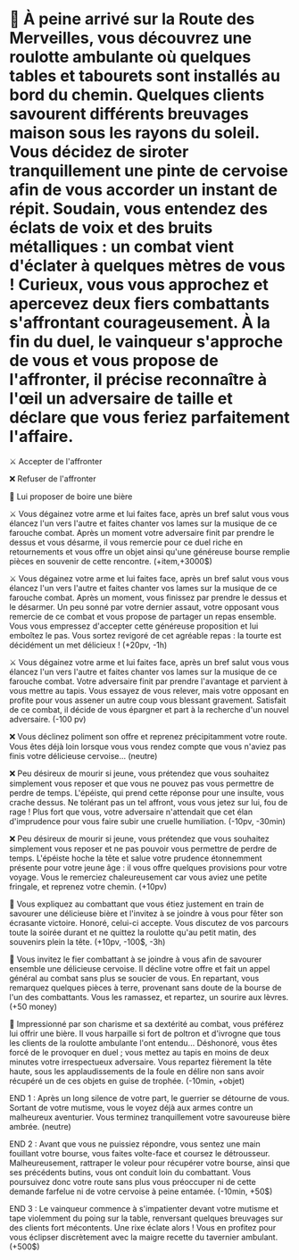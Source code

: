 # 🍻 À peine arrivé sur la Route des Merveilles, vous découvrez une roulotte ambulante où quelques tables et tabourets sont installés au bord du chemin. Quelques clients savourent différents breuvages maison sous les rayons du soleil. Vous décidez de siroter tranquillement une pinte de cervoise afin de vous accorder un instant de répit. Soudain, vous entendez des éclats de voix et des bruits métalliques : un combat vient d'éclater à quelques mètres de vous ! Curieux, vous vous approchez et apercevez deux fiers combattants s'affrontant courageusement. À la fin du duel, le vainqueur s'approche de vous et vous propose de l'affronter, il précise reconnaître à l'œil un adversaire de taille et déclare que vous feriez parfaitement l'affaire.

⚔️ Accepter de l'affronter

❌ Refuser de l'affronter

🍺 Lui proposer de boire une bière


⚔️ Vous dégainez votre arme et lui faites face, après un bref salut vous vous élancez l'un vers l'autre et faites chanter vos lames sur la musique de ce farouche combat. Après un moment votre adversaire finit par prendre le dessus et vous désarme, il vous remercie pour ce duel riche en retournements et vous offre un objet ainsi qu'une généreuse bourse remplie pièces en souvenir de cette rencontre. (+item,+3000$)

⚔️ Vous dégainez votre arme et lui faites face, après un bref salut vous vous élancez l'un vers l'autre et faites chanter vos lames sur la musique de ce farouche combat. Après un moment, vous finissez par prendre le dessus et le désarmer. Un peu sonné par votre dernier assaut, votre opposant vous remercie de ce combat et vous propose de partager un repas ensemble. Vous vous empressez d'accepter cette généreuse proposition et lui emboîtez le pas. Vous sortez revigoré de cet agréable repas : la tourte est décidément un met délicieux ! (+20pv, -1h)

⚔️ Vous dégainez votre arme et lui faites face, après un bref salut vous vous élancez l'un vers l'autre et faites chanter vos lames sur la musique de ce farouche combat. Votre adversaire finit par prendre l'avantage et parvient à vous mettre au tapis. Vous essayez de vous relever, mais votre opposant en profite pour vous assener un autre coup vous blessant gravement. Satisfait de ce combat, il décide de vous épargner et part à la recherche d'un nouvel adversaire. (-100 pv)


❌ Vous déclinez poliment son offre et reprenez précipitamment votre route. Vous êtes déjà loin lorsque vous vous rendez compte que vous n'aviez pas finis votre délicieuse cervoise... (neutre)

❌ Peu désireux de mourir si jeune, vous prétendez que vous souhaitez simplement vous reposer et que vous ne pouvez pas vous permettre de perdre de temps. L'épéiste, qui prend cette réponse pour une insulte, vous crache dessus. Ne tolérant pas un tel affront, vous vous jetez sur lui, fou de rage ! Plus fort que vous, votre adversaire n'attendait que cet élan d'imprudence pour vous faire subir une cruelle humiliation.  (-10pv, -30min)

❌ Peu désireux de mourir si jeune, vous prétendez que vous souhaitez simplement vous reposer et ne pas pouvoir vous permettre de perdre de temps. L'épéiste hoche la tête et salue votre prudence étonnemment présente pour votre jeune âge : il vous offre quelques provisions pour votre voyage. Vous le remerciez chaleureusement car vous aviez une petite fringale, et reprenez votre chemin. (+10pv)


🍺 Vous expliquez au combattant que vous étiez justement en train de savourer une délicieuse bière et l'invitez à se joindre à vous pour fêter son écrasante victoire. Honoré, celui-ci accepte. Vous discutez de vos parcours toute la soirée durant et ne quittez la roulotte qu'au petit matin, des souvenirs plein la tête. (+10pv, -100$, -3h)

🍺 Vous invitez le fier combattant à se joindre à vous afin de savourer ensemble une délicieuse cervoise. Il décline votre offre et fait un appel général au combat sans plus se soucier de vous. En repartant, vous remarquez quelques pièces à terre, provenant sans doute de la bourse de l'un des combattants. Vous les ramassez, et repartez, un sourire aux lèvres. (+50 money)

🍺 Impressionné par son charisme et sa dextérité au combat, vous préférez lui offrir une bière. Il vous harpaille si fort de poltron et d'ivrogne que tous les clients de la roulotte ambulante l'ont entendu... Déshonoré, vous êtes forcé de le provoquer en duel ; vous mettez au tapis en moins de deux minutes votre irrespectueux adversaire. Vous repartez fièrement la tête haute, sous les applaudissements de la foule en délire non sans avoir récupéré un de ces objets en guise de trophée. (-10min, +objet) 


END 1 : Après un long silence de votre part, le guerrier se détourne de vous. Sortant de votre mutisme, vous le voyez déjà aux armes contre un malheureux aventurier. Vous terminez tranquillement votre savoureuse bière ambrée. (neutre)

END 2 : Avant que vous ne puissiez répondre, vous sentez une main fouillant votre bourse, vous faites volte-face et coursez le détrousseur. Malheureusement, rattraper le voleur pour récupérer votre bourse, ainsi que ses précédents butins, vous ont conduit loin du combattant. Vous poursuivez donc votre route sans plus vous préoccuper ni de cette demande farfelue ni de votre cervoise à peine entamée. (-10min, +50$)

END 3 : Le vainqueur commence à s'impatienter devant votre mutisme et tape violemment du poing sur la table, renversant quelques breuvages sur des clients fort mécontents. Une rixe éclate alors ! Vous en profitez pour vous éclipser discrètement avec la maigre recette du tavernier ambulant. (+500$)

